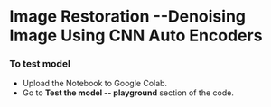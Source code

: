 # Image Restoration --Denoising Image Using CNN Auto Encoders
### To test model
- Upload the Notebook to Google Colab.
-  Go to **Test the model -- playground** section of the code.
